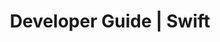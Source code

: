 ---
title: Developer Guide | Swift
description: Swift Developer Guide
menu:
  product_swift_0.7.3:
    identifier: developer-guide
    name: Developer Guide
    parent: setup
    weight: 25
menu_name: product_swift_0.7.3
---